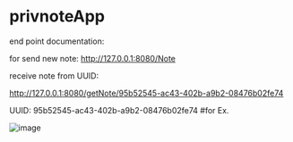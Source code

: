 # privnoteApp

end point documentation:


for send new note:
http://127.0.0.1:8080/Note



receive note from UUID:

http://127.0.0.1:8080/getNote/95b52545-ac43-402b-a9b2-08476b02fe74

UUID: 95b52545-ac43-402b-a9b2-08476b02fe74 #for Ex.

![image](https://user-images.githubusercontent.com/20503149/168868274-8fb431a1-381a-470e-aaea-a5201233d7dc.png)




